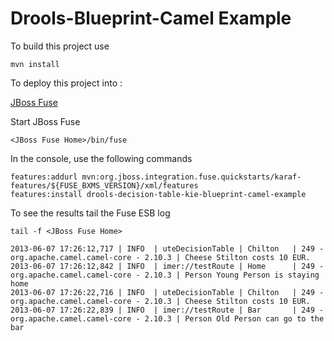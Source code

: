 Drools-Blueprint-Camel Example
==============================

To build this project use

    mvn install

To deploy this project into :

[JBoss Fuse](http://access.redhat.com/downloads) 

Start JBoss Fuse

    <JBoss Fuse Home>/bin/fuse

In the console, use the following commands

    features:addurl mvn:org.jboss.integration.fuse.quickstarts/karaf-features/${FUSE_BXMS_VERSION}/xml/features
    features:install drools-decision-table-kie-blueprint-camel-example

To see the results tail the Fuse ESB log

    tail -f <JBoss Fuse Home> 
    
    2013-06-07 17:26:12,717 | INFO  | uteDecisionTable | Chilton   | 249 - org.apache.camel.camel-core - 2.10.3 | Cheese Stilton costs 10 EUR.
    2013-06-07 17:26:12,842 | INFO  | imer://testRoute | Home      | 249 - org.apache.camel.camel-core - 2.10.3 | Person Young Person is staying home
    2013-06-07 17:26:22,716 | INFO  | uteDecisionTable | Chilton   | 249 - org.apache.camel.camel-core - 2.10.3 | Cheese Stilton costs 10 EUR.
    2013-06-07 17:26:22,839 | INFO  | imer://testRoute | Bar       | 249 - org.apache.camel.camel-core - 2.10.3 | Person Old Person can go to the bar
